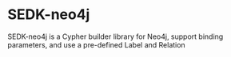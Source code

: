 # SEDK-neo4j

SEDK-neo4j is a Cypher builder library for Neo4j, support binding parameters, and use a pre-defined Label and Relation
